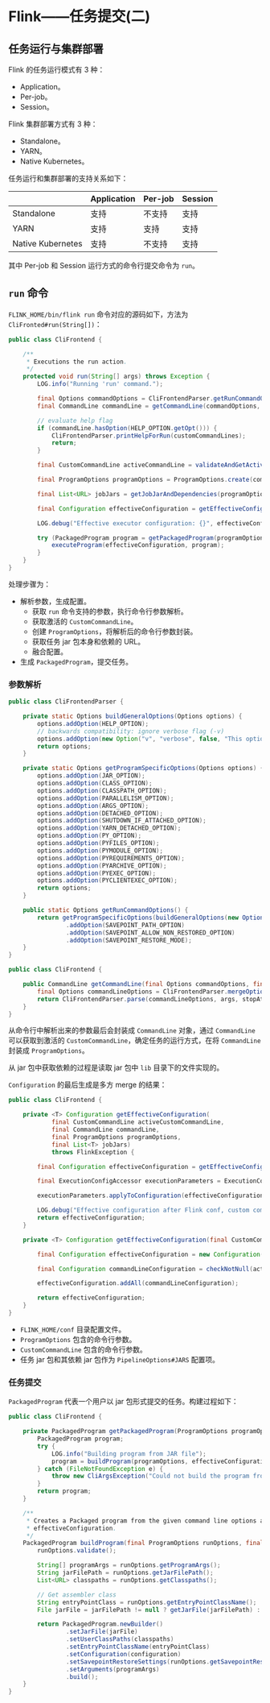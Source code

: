 # Flink——任务提交(二)

## 任务运行与集群部署

Flink 的任务运行模式有 3 种：

* Application。
* Per-job。
* Session。

Flink 集群部署方式有 3 种：

* Standalone。
* YARN。
* Native Kubernetes。

任务运行和集群部署的支持关系如下：

|                   | Application | Per-job | Session |
| ----------------- | ----------- | ------- | ------- |
| Standalone        | 支持        | 不支持  | 支持    |
| YARN              | 支持        | 支持    | 支持    |
| Native Kubernetes | 支持        | 不支持  | 支持    |

其中 Per-job 和 Session 运行方式的命令行提交命令为 `run`。

## `run` 命令

`FLINK_HOME/bin/flink run` 命令对应的源码如下，方法为`CliFronted#run(String[])`：

```java
public class CliFrontend {

    /**
     * Executions the run action.
     */
    protected void run(String[] args) throws Exception {
        LOG.info("Running 'run' command.");

        final Options commandOptions = CliFrontendParser.getRunCommandOptions();
        final CommandLine commandLine = getCommandLine(commandOptions, args, true);

        // evaluate help flag
        if (commandLine.hasOption(HELP_OPTION.getOpt())) {
            CliFrontendParser.printHelpForRun(customCommandLines);
            return;
        }

        final CustomCommandLine activeCommandLine = validateAndGetActiveCommandLine(checkNotNull(commandLine));

        final ProgramOptions programOptions = ProgramOptions.create(commandLine);

        final List<URL> jobJars = getJobJarAndDependencies(programOptions);

        final Configuration effectiveConfiguration = getEffectiveConfiguration(activeCommandLine, commandLine, programOptions, jobJars);

        LOG.debug("Effective executor configuration: {}", effectiveConfiguration);

        try (PackagedProgram program = getPackagedProgram(programOptions, effectiveConfiguration)) {
            executeProgram(effectiveConfiguration, program);
        }
    }
}
```

处理步骤为：

* 解析参数，生成配置。
  * 获取 `run` 命令支持的参数，执行命令行参数解析。
  * 获取激活的 `CustomCommandLine`。
  * 创建 `ProgramOptions`，将解析后的命令行参数封装。
  * 获取任务 jar 包本身和依赖的 URL。
  * 融合配置。
* 生成 `PackagedProgram`，提交任务。

### 参数解析

```java
public class CliFrontendParser {

    private static Options buildGeneralOptions(Options options) {
        options.addOption(HELP_OPTION);
        // backwards compatibility: ignore verbose flag (-v)
        options.addOption(new Option("v", "verbose", false, "This option is deprecated."));
        return options;
    }

    private static Options getProgramSpecificOptions(Options options) {
        options.addOption(JAR_OPTION);
        options.addOption(CLASS_OPTION);
        options.addOption(CLASSPATH_OPTION);
        options.addOption(PARALLELISM_OPTION);
        options.addOption(ARGS_OPTION);
        options.addOption(DETACHED_OPTION);
        options.addOption(SHUTDOWN_IF_ATTACHED_OPTION);
        options.addOption(YARN_DETACHED_OPTION);
        options.addOption(PY_OPTION);
        options.addOption(PYFILES_OPTION);
        options.addOption(PYMODULE_OPTION);
        options.addOption(PYREQUIREMENTS_OPTION);
        options.addOption(PYARCHIVE_OPTION);
        options.addOption(PYEXEC_OPTION);
        options.addOption(PYCLIENTEXEC_OPTION);
        return options;
    }

    public static Options getRunCommandOptions() {
        return getProgramSpecificOptions(buildGeneralOptions(new Options()))
                .addOption(SAVEPOINT_PATH_OPTION)
                .addOption(SAVEPOINT_ALLOW_NON_RESTORED_OPTION)
                .addOption(SAVEPOINT_RESTORE_MODE);
    }
}

public class CliFrontend {

    public CommandLine getCommandLine(final Options commandOptions, final String[] args, final boolean stopAtNonOptions) throws CliArgsException {
        final Options commandLineOptions = CliFrontendParser.mergeOptions(commandOptions, customCommandLineOptions);
        return CliFrontendParser.parse(commandLineOptions, args, stopAtNonOptions);
    }
}
```

从命令行中解析出来的参数最后会封装成 `CommandLine` 对象，通过 `CommandLine` 可以获取到激活的 `CustomCommandLine`，确定任务的运行方式，在将 `CommandLine` 封装成 `ProgramOptions`。

从 jar 包中获取依赖的过程是读取 jar 包中 `lib` 目录下的文件实现的。

`Configuration` 的最后生成是多方 merge 的结果：

```java
public class CliFrontend {

    private <T> Configuration getEffectiveConfiguration(
            final CustomCommandLine activeCustomCommandLine,
            final CommandLine commandLine,
            final ProgramOptions programOptions,
            final List<T> jobJars)
            throws FlinkException {

        final Configuration effectiveConfiguration = getEffectiveConfiguration(activeCustomCommandLine, commandLine);

        final ExecutionConfigAccessor executionParameters = ExecutionConfigAccessor.fromProgramOptions(checkNotNull(programOptions), checkNotNull(jobJars));

        executionParameters.applyToConfiguration(effectiveConfiguration);

        LOG.debug("Effective configuration after Flink conf, custom commandline, and program options: {}", effectiveConfiguration);
        return effectiveConfiguration;
    }

    private <T> Configuration getEffectiveConfiguration(final CustomCommandLine activeCustomCommandLine, final CommandLine commandLine) throws FlinkException {

        final Configuration effectiveConfiguration = new Configuration(configuration);

        final Configuration commandLineConfiguration = checkNotNull(activeCustomCommandLine).toConfiguration(commandLine);

        effectiveConfiguration.addAll(commandLineConfiguration);

        return effectiveConfiguration;
    }
}
```

* `FLINK_HOME/conf` 目录配置文件。
* `ProgramOptions` 包含的命令行参数。
* `CustomCommandLine` 包含的命令行参数。
* 任务 jar 包和其依赖 jar 包作为 `PipelineOptions#JARS` 配置项。

### 任务提交

`PackagedProgram` 代表一个用户以 jar 包形式提交的任务。构建过程如下：

```java
public class CliFrontend {

    private PackagedProgram getPackagedProgram(ProgramOptions programOptions, Configuration effectiveConfiguration) throws ProgramInvocationException, CliArgsException {
        PackagedProgram program;
        try {
            LOG.info("Building program from JAR file");
            program = buildProgram(programOptions, effectiveConfiguration);
        } catch (FileNotFoundException e) {
            throw new CliArgsException("Could not build the program from JAR file: " + e.getMessage(), e);
        }
        return program;
    }

    /**
     * Creates a Packaged program from the given command line options and the
     * effectiveConfiguration.
     */
    PackagedProgram buildProgram(final ProgramOptions runOptions, final Configuration configuration) throws FileNotFoundException, ProgramInvocationException, CliArgsException {
        runOptions.validate();

        String[] programArgs = runOptions.getProgramArgs();
        String jarFilePath = runOptions.getJarFilePath();
        List<URL> classpaths = runOptions.getClasspaths();

        // Get assembler class
        String entryPointClass = runOptions.getEntryPointClassName();
        File jarFile = jarFilePath != null ? getJarFile(jarFilePath) : null;

        return PackagedProgram.newBuilder()
                .setJarFile(jarFile)
                .setUserClassPaths(classpaths)
                .setEntryPointClassName(entryPointClass)
                .setConfiguration(configuration)
                .setSavepointRestoreSettings(runOptions.getSavepointRestoreSettings())
                .setArguments(programArgs)
                .build();
    }
}
```

